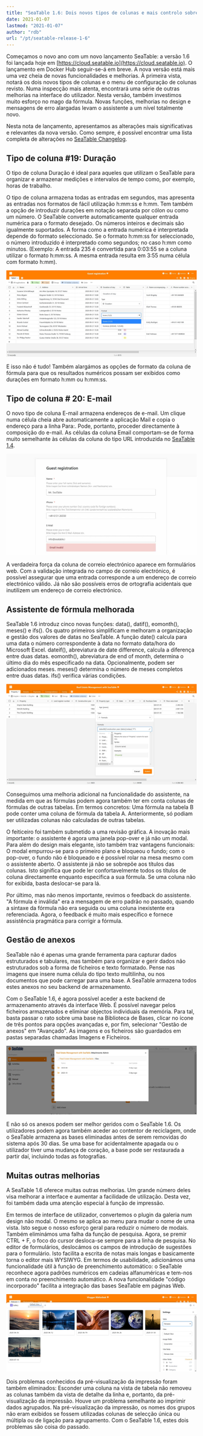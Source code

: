 ```yaml
---
title: "SeaTable 1.6: Dois novos tipos de colunas e mais controlo sobre fórmulas e anexos - SeaTable"
date: 2021-01-07
lastmod: "2021-01-07"
author: "rdb"
url: "/pt/seatable-release-1-6"
---
```


Começamos o novo ano com um novo lançamento SeaTable: a versão 1.6 foi lançada hoje em [https://cloud.seatable.io](https://cloud.seatable.io). O lançamento em Docker Hub seguir-se-á em breve. A nova versão está mais uma vez cheia de novas funcionalidades e melhorias. À primeira vista, notará os dois novos tipos de colunas e o menu de configuração de colunas revisto. Numa inspecção mais atenta, encontrará uma série de outras melhorias na interface do utilizador. Nesta versão, também investimos muito esforço no mago da fórmula. Novas funções, melhorias no design e mensagens de erro alargadas levam o assistente a um nível totalmente novo.

Nesta nota de lançamento, apresentamos as alterações mais significativas e relevantes da nova versão. Como sempre, é possível encontrar uma lista completa de alterações no [SeaTable Changelog](/pt/docs/changelog/version-1-6/).

## Tipo de coluna #19: Duração

O tipo de coluna Duração é ideal para aqueles que utilizam o SeaTable para organizar e armazenar medições e intervalos de tempo como, por exemplo, horas de trabalho.

O tipo de coluna armazena todas as entradas em segundos, mas apresenta as entradas nos formatos de fácil utilização h:mm:ss e h:mm. Tem também a opção de introduzir durações em notação separada por cólon ou como um número. O SeaTable converte automaticamente qualquer entrada numérica para o formato desejado. Os números inteiros e decimais são igualmente suportados. A forma como a entrada numérica é interpretada depende do formato seleccionado. Se o formato h:mm:ss for seleccionado, o número introduzido é interpretado como segundos; no caso h:mm como minutos. (Exemplo: A entrada 235 é convertida para 0:03:55 se a coluna utilizar o formato h:mm:ss. A mesma entrada resulta em 3:55 numa célula com formato h:mm).

![Novo tipo de coluna Duração](images/Column_Type_Duration.jpg)

E isso não é tudo! Também alargámos as opções de formato da coluna de fórmula para que os resultados numéricos possam ser exibidos como durações em formato h:mm ou h:mm:ss.

## Tipo de coluna # 20: E-mail

O novo tipo de coluna E-mail armazena endereços de e-mail. Um clique numa célula cheia abre automaticamente a aplicação Mail e copia o endereço para a linha Para:. Pode, portanto, proceder directamente à composição do e-mail. As células da coluna Email comportam-se de forma muito semelhante às células da coluna do tipo URL introduzida no [SeaTable 1.4](/pt/seatable-release-1-4/).

![Tipo de coluna de correio electrónico em formato web](images/Column_Type_Email_Form.jpg)

A verdadeira força da coluna de correio electrónico aparece em formulários web. Com a validação integrada no campo de correio electrónico, é possível assegurar que uma entrada corresponde a um endereço de correio electrónico válido. Já não são possíveis erros de ortografia acidentais que inutilizem um endereço de correio electrónico.

## Assistente de fórmula melhorada

SeaTable 1.6 introduz cinco novas funções: data(), datif(), eomonth(), meses() e ifs(). Os quatro primeiros simplificam e melhoram a organização e gestão dos valores de datas no SeaTable. A função date() calcula para uma data o número correspondente à data no formato data/hora do Microsoft Excel. dateif(), abreviatura de date difference, calcula a diferença entre duas datas. eomonth(), abreviatura de end of month, determina o último dia do mês especificado na data. Opcionalmente, podem ser adicionados meses. meses() determina o número de meses completos entre duas datas. ifs() verifica várias condições.

![Assistente de fórmula melhorada](images/Improved_Formula_Wizard.jpg)

Conseguimos uma melhoria adicional na funcionalidade do assistente, na medida em que as fórmulas podem agora também ter em conta colunas de fórmulas de outras tabelas. Em termos concretos: Uma fórmula na tabela B pode conter uma coluna de fórmula da tabela A. Anteriormente, só podiam ser utilizadas colunas não calculadas de outras tabelas.

O feiticeiro foi também submetido a uma revisão gráfica. A inovação mais importante: o assistente é agora uma janela pop-over e já não um modal. Para além do design mais elegante, isto também traz vantagens funcionais: O modal empurrou-se para o primeiro plano e bloqueou o fundo; com o pop-over, o fundo não é bloqueado e é possível rolar na mesa mesmo com o assistente aberto. O assistente já não se sobrepõe aos títulos das colunas. Isto significa que pode ler confortavelmente todos os títulos de coluna directamente enquanto especifica a sua fórmula. Se uma coluna não for exibida, basta deslocar-se para lá.

Por último, mas não menos importante, revimos o feedback do assistente. "A fórmula é inválida" era a mensagem de erro padrão no passado, quando a sintaxe da fórmula não era seguida ou uma coluna inexistente era referenciada. Agora, o feedback é muito mais específico e fornece assistência pragmática para corrigir a fórmula.

## Gestão de anexos

SeaTable não é apenas uma grande ferramenta para capturar dados estruturados e tabulares, mas também para organizar e gerir dados não estruturados sob a forma de ficheiros e texto formatado. Pense nas imagens que insere numa célula do tipo texto multilinha, ou nos documentos que pode carregar para uma base. A SeaTable armazena todos estes anexos no seu backend de armazenamento.

Com o SeaTable 1.6, é agora possível aceder a este backend de armazenamento através da interface Web. É possível navegar pelos ficheiros armazenados e eliminar objectos individuais da memória. Para tal, basta passar o rato sobre uma base na Biblioteca de Bases, clicar no ícone de três pontos para opções avançadas e, por fim, selecionar "Gestão de anexos" em "Avançado". As imagens e os ficheiros são guardados em pastas separadas chamadas Imagens e Ficheiros.

![Gestão de activos no SeaTable 1.6](images/Asset_Management.jpg)

E não só os anexos podem ser melhor geridos com o SeaTable 1.6. Os utilizadores podem agora também aceder ao contentor de reciclagem, onde o SeaTable armazena as bases eliminadas antes de serem removidas do sistema após 30 dias. Se uma base for acidentalmente apagada ou o utilizador tiver uma mudança de coração, a base pode ser restaurada a partir daí, incluindo todas as fotografias.

## Muitas outras melhorias

A SeaTable 1.6 oferece muitas outras melhorias. Um grande número deles visa melhorar a interface e aumentar a facilidade de utilização. Desta vez, foi também dada uma atenção especial à função de impressão.

Em termos de interface de utilizador, convertemos o plugin da galeria num design não modal. O mesmo se aplica ao menu para mudar o nome de uma vista. Isto segue o nosso esforço geral para reduzir o número de modais. Também eliminámos uma falha da função de pesquisa. Agora, se premir CTRL + F, o foco do cursor desloca-se sempre para a linha de pesquisa. No editor de formulários, deslocámos os campos de introdução de sugestões para o formulário. Isto facilita a escrita de notas mais longas e basicamente torna o editor mais WYSIWYG. Em termos de usabilidade, adicionámos uma funcionalidade útil à função de preenchimento automático: o SeaTable reconhece agora padrões numéricos em cadeias alfanuméricas e tem-nos em conta no preenchimento automático. A nova funcionalidade "código incorporado" facilita a integração das bases SeaTable em páginas Web.

![Plugin de Galeria não-modal](images/Non-modal_Gallery.jpg)

Dois problemas conhecidos da pré-visualização da impressão foram também eliminados: Esconder uma coluna na vista de tabela não removeu as colunas também da vista de detalhe da linha e, portanto, da pré-visualização da impressão. Houve um problema semelhante ao imprimir dados agrupados. Na pré-visualização da impressão, os nomes dos grupos não eram exibidos se fossem utilizadas colunas de selecção única ou múltipla ou de ligação para agrupamento. Com o SeaTable 1.6, estes dois problemas são coisa do passado.
